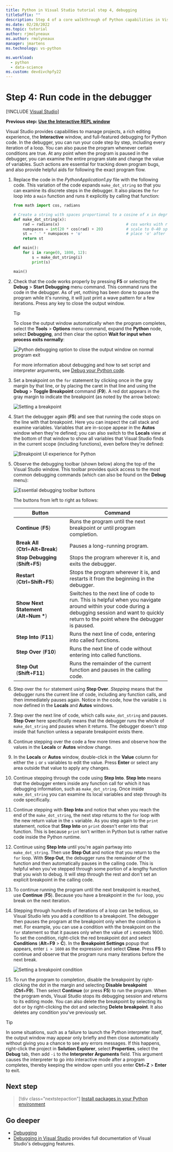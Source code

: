 ```yaml
---
title: Python in Visual Studio tutorial step 4, debugging
titleSuffix: ""
description: Step 4 of a core walkthrough of Python capabilities in Visual Studio, covering how to run Python code in the debugger.
ms.date: 02/28/2022
ms.topic: tutorial
author: rjmolyneaux
ms.author: rmolyneaux
manager: jmartens
ms.technology: vs-python

ms.workload:
  - python
  - data-science
ms.custom: devdivchpfy22
---
```

# Step 4: Run code in the debugger

 [!INCLUDE [Visual Studio](~/includes/applies-to-version/vs-windows-only.md)]

**Previous step: [Use the Interactive REPL window](tutorial-working-with-python-in-visual-studio-step-03-interactive-repl.md)**

Visual Studio provides capabilities to manage projects, a rich editing experience, the **Interactive** window, and full-featured debugging for Python code. In the debugger, you can run your code step by step, including every iteration of a loop. You can also pause the program whenever certain conditions are true. At any point when the program is paused in the debugger, you can examine the entire program state and change the value of variables. Such actions are essential for tracking down program bugs, and also provide helpful aids for following the exact program flow.

1. Replace the code in the *PythonApplication1.py* file with the following code. This variation of the code expands `make_dot_string` so that you can examine its discrete steps in the debugger. It also places the `for` loop into a `main` function and runs it explicitly by calling that function:

    ```python
    from math import cos, radians

    # Create a string with spaces proportional to a cosine of x in degrees
    def make_dot_string(x):
        rad = radians(x)                             # cos works with radians
        numspaces = int(20 * cos(rad) + 20)          # scale to 0-40 spaces
        st = ' ' * numspaces + 'o'                   # place 'o' after the spaces
        return st

    def main():
        for i in range(0, 1800, 12):
            s = make_dot_string(i)
            print(s)

    main()
    ```

1. Check that the code works properly by pressing **F5** or selecting the **Debug** > **Start Debugging** menu command. This command runs the code in the debugger. As of yet, nothing has been done to pause the program while it's running, it will just print a wave pattern for a few iterations. Press any key to close the output window.

    > [!Tip]
    > To close the output window automatically when the program completes, select the **Tools** > **Options** menu command, expand the **Python** node, select **Debugging**, and then clear the option **Wait for input when process exits normally**:
    >
    > ![Python debugging option to close the output window on normal program exit](media/vs-getting-started-python-22-debugging5.png)
    >
    > For more information about debugging and how to set script and interpreter arguments, see [Debug your Python code](debugging-python-in-visual-studio.md).

1. Set a breakpoint on the `for` statement by clicking once in the gray margin by that line, or by placing the caret in that line and using the **Debug** > **Toggle Breakpoint** command (**F9**). A red dot appears in the gray margin to indicate the breakpoint (as noted by the arrow below):

    ![Setting a breakpoint](media/vs-getting-started-python-18-debugging1.png)

1. Start the debugger again (**F5**) and see that running the code stops on the line with that breakpoint. Here you can inspect the call stack and examine variables. Variables that are in-scope appear in the **Autos** window when they're defined; you can also switch to the **Locals** view at the bottom of that window to show all variables that Visual Studio finds in the current scope (including functions), even before they're defined:

    ![Breakpoint UI experience for Python](media/vs-getting-started-python-19-debugging2b.png)

1. Observe the debugging toolbar (shown below) along the top of the Visual Studio window. This toolbar provides quick access to the most common debugging commands (which can also be found on the **Debug** menu):

    ![Essential debugging toolbar buttons](media/vs-getting-started-python-20-debugging3.png)

    The buttons from left to right as follows:

    |Button|Command|
    |-------|---------|
    |**Continue** (**F5**)|Runs the program until the next breakpoint or until program completion.|
    |**Break All** (**Ctrl**+**Alt**+**Break**)|Pauses a long-running program.|
    |**Stop Debugging** (**Shift**+**F5**)|Stops the program wherever it is, and exits the debugger.|
    |**Restart** (**Ctrl**+**Shift**+**F5**)|Stops the program wherever it is, and restarts it from the beginning in the debugger.|
    |**Show Next Statement** (**Alt**+**Num** **&#42;**)|Switches to the next line of code to run. This is helpful when you navigate around within your code during a debugging session and want to quickly return to the point where the debugger is paused.|
    |**Step Into** (**F11**)|Runs the next line of code, entering into called functions.|
    |**Step Over** (**F10**)|Runs the next line of code without entering into called functions.|
    |**Step Out** (**Shift**+**F11**)|Runs the remainder of the current function and pauses in the calling code.|

1. Step over the `for` statement using **Step Over**. *Stepping* means that the debugger runs the current line of code, including any function calls, and then immediately pauses again. Notice in the code, how the variable `i` is now defined in the **Locals** and **Autos** windows.

1. Step over the next line of code, which calls `make_dot_string` and pauses. **Step Over** here specifically means that the debugger runs the whole of `make_dot_string` and pauses when it returns. The debugger doesn't stop inside that function unless a separate breakpoint exists there.

1. Continue stepping over the code a few more times and observe how the values in the **Locals** or **Autos** window change.

1. In the **Locals** or **Autos** window, double-click in the **Value** column for either the `i` or `s` variables to edit the value. Press **Enter** or select any area outside that value to apply any changes.

1. Continue stepping through the code using **Step Into**. **Step Into** means that the debugger enters inside any function call for which it has debugging information, such as `make_dot_string`. Once inside `make_dot_string` you can examine its local variables and step through its code specifically.

1. Continue stepping with **Step Into** and notice that when you reach the end of the `make_dot_string`, the next step returns to the `for` loop with the new return value in the `s` variable. As you step again to the `print` statement, notice that **Step Into** on `print` doesn't enter into that function. This is because `print` isn't written in Python but is rather native code inside the Python runtime.

1. Continue using **Step Into** until you're again partway into `make_dot_string`. Then use **Step Out** and notice that you return to the `for` loop. With **Step Out**, the debugger runs the remainder of the function and then automatically pauses in the calling code. This is helpful when you've stepped through some portion of a lengthy function that you wish to debug. It will step through the rest and don't set an explicit breakpoint in the calling code.

1. To continue running the program until the next breakpoint is reached, use **Continue** (**F5**). Because you have a breakpoint in the `for` loop, you break on the next iteration.

1. Stepping through hundreds of iterations of a loop can be tedious, so Visual Studio lets you add a *condition* to a breakpoint. The debugger then pauses the program at the breakpoint only when the condition is met. For example, you can use a condition with the breakpoint on the `for` statement so that it pauses only when the value of `i` exceeds 1600. To set the condition, right-click the red breakpoint dot and select **Conditions** (**Alt**+**F9** > **C**). In the **Breakpoint Settings** popup that appears, enter `i > 1600` as the expression and select **Close**. Press **F5** to continue and observe that the program runs many iterations before the next break.

    ![Setting a breakpoint condition](media/vs-getting-started-python-21-debugging4.png)

1. To run the program to completion, disable the breakpoint by right-clicking the dot in the margin and selecting **Disable breakpoint** (**Ctrl**+**F9**). Then select **Continue** (or press **F5**) to run the program. When the program ends, Visual Studio stops its debugging session and returns to its editing mode. You can also delete the breakpoint by selecting its dot or by right-clicking the dot and selecting **Delete breakpoint**. It also deletes any condition you've previously set.

> [!Tip]
> In some situations, such as a failure to launch the Python interpreter itself, the output window may appear only briefly and then close automatically without giving you a chance to see any errors messages. If this happens, right-click the project in **Solution Explorer**, select **Properties**, select the **Debug** tab, then add `-i` to the **Interpreter Arguments** field. This argument causes the interpreter to go into interactive mode after a program completes, thereby keeping the window open until you enter **Ctrl**+**Z** > **Enter** to exit.

## Next step

> [!div class="nextstepaction"]
> [Install packages in your Python environment](tutorial-working-with-python-in-visual-studio-step-05-installing-packages.md)

## Go deeper

- [Debugging](debugging-python-in-visual-studio.md)
- [Debugging in Visual Studio](../debugger/debugger-feature-tour.md) provides full documentation of Visual Studio's debugging features.